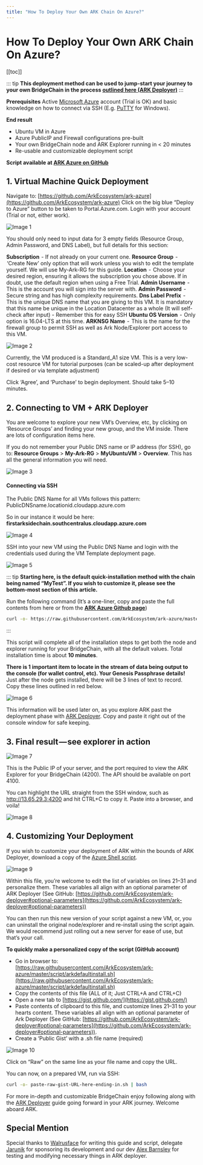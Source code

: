 ```yaml
---
title: "How To Deploy Your Own ARK Chain On Azure?"
---
```


# How To Deploy Your Own ARK Chain On Azure?

[[toc]]

::: tip
**This deployment method can be used to jump-start your journey to your own BridgeChain in the process [outlined here (ARK Deployer)](https://arkdocs.readme.io/docs/ark-deployer-guide)**
:::

**Prerequisites**
Active [Microsoft Azure](https://azure.microsoft.com/en-us/) account (Trial is OK) and basic knowledge on how to connect via SSH (E.g. [PuTTY](https://www.putty.org/) for Windows).

**End result**
- Ubuntu VM in Azure
- Azure PublicIP and Firewall configurations pre-built
- Your own BridgeChain node and ARK Explorer running in < 20 minutes
- Re-usable and customizable deployment script

**Script available at [ARK Azure on GitHub](https://github.com/ArkEcosystem/ark-azure)**

## 1. Virtual Machine Quick Deployment

Navigate to: [https://github.com/ArkEcosystem/ark-azure](https://github.com/ArkEcosystem/ark-azure)
Click on the big blue “Deploy to Azure” button to be taken to Portal.Azure.com. Login with your account (Trial or not, either work).

![Image 1](./assets/setup-with-azure/1.jpeg)

You should only need to input data for 3 empty fields (Resource Group, Admin Password, and DNS Label), but full details for this section:

**Subscription**  - If not already on your current one.
**Resource Group**  -  ‘Create New’ only option that will work unless you wish to edit the template yourself. We will use My-Ark-RG for this guide.
**Location**  -  Choose your desired region, ensuring it allows the subscription you chose above. If in doubt, use the default region when using a Free Trial.
**Admin Username**  -  This is the account you will sign into the server with.
**Admin Password**  -  Secure string and has high complexity requirements.
**Dns Label Prefix**  -  This is the unique DNS name that you are giving to this VM. It is mandatory that this name be unique in the Location Datacenter as a whole (It will self-check after input) - Remember this for easy SSH
**Ubuntu OS Version**  -  Only option is 16.04-LTS at this time.
**ARKNSG Name**  -  This is the name for the firewall group to permit SSH as well as Ark Node/Explorer port access to this VM.

![Image 2](./assets/setup-with-azure/2.png)

Currently, the VM produced is a Standard_A1 size VM. This is a very low-cost resource VM for tutorial purposes (can be scaled-up after deployment if desired or via template adjustment)

Click ‘Agree’, and ‘Purchase’ to begin deployment. Should take 5–10 minutes.

## 2. Connecting to VM + ARK Deployer

You are welcome to explore your new VM’s Overview, etc, by clicking on ‘Resource Groups’ and finding your new group, and the VM inside. There are lots of configuration items here.

If you do not remember your Public DNS name or IP address (for SSH), go to: **Resource Groups** > **My-Ark-RG** > **MyUbuntuVM** > **Overview**. This has all the general information you will need.

![Image 3](./assets/setup-with-azure/3.jpeg)

#### Connecting via SSH
The Public DNS Name for all VMs follows this pattern:
PublicDNSname.locationid.cloudapp.azure.com

So in our instance it would be here: **firstarksidechain.southcentralus.cloudapp.azure.com**

![Image 4](./assets/setup-with-azure/4.png)

SSH into your new VM using the Public DNS Name and login with the credentials used during the VM Template deployment page.

![Image 5](./assets/setup-with-azure/5.png)

::: tip
**Starting here, is the default quick-installation method with the chain being named “MyTest”. If you wish to customize it, please see the bottom-most section of this article.**

Run the following command (It’s a one-liner, copy and paste the full contents from here or from the **[ARK Azure Github page](https://github.com/ArkEcosystem/ark-azure)**)

```bash
curl -o- https://raw.githubusercontent.com/ArkEcosystem/ark-azure/master/script/arkdefaultinstall.sh | bash
```
:::

This script will complete all of the installation steps to get both the node and explorer running for your BridgeChain, with all the default values. Total installation time is about **10 minutes**.

**There is 1 important item to locate in the stream of data being output to the console (for wallet control, etc). Your Genesis Passphrase details!**
Just after the node gets installed, there will be 3 lines of text to record. Copy these lines outlined in red below.

![Image 6](./assets/setup-with-azure/6.jpeg)

This information will be used later on, as you explore ARK past the deployment phase with [ARK Deployer](https://github.com/ArkEcosystem/ark-deployer). Copy and paste it right out of the console window for safe keeping.

## 3. Final result — see explorer in action

![Image 7](./assets/setup-with-azure/7.png)

This is the Public IP of your server, and the port required to view the ARK Explorer for your BridgeChain (4200). The API should be available on port 4100.

You can highlight the URL straight from the SSH window, such as http://13.65.29.3:4200 and hit CTRL+C to copy it. Paste into a browser, and voila!

![Image 8](./assets/setup-with-azure/8.png)

## 4. Customizing Your Deployment

If you wish to customize your deployment of ARK within the bounds of ARK Deployer, download a copy of the [Azure Shell script](https://raw.githubusercontent.com/ArkEcosystem/ark-azure/master/script/arkdefaultinstall.sh).

![Image 9](./assets/setup-with-azure/9.png)

Within this file, you’re welcome to edit the list of variables on lines 21–31 and personalize them. These variables all align with an optional parameter of ARK Deployer (See GitHub: [https://github.com/ArkEcosystem/ark-deployer#optional-parameters](https://github.com/ArkEcosystem/ark-deployer#optional-parameters))

You can then run this new version of your script against a new VM, or, you can uninstall the original node/explorer and re-install using the script again. We would recommend just rolling out a new server for ease of use, but that’s your call.

**To quickly make a personalized copy of the script (GitHub account)**

- Go in browser to: [https://raw.githubusercontent.com/ArkEcosystem/ark-azure/master/script/arkdefaultinstall.sh](https://raw.githubusercontent.com/ArkEcosystem/ark-azure/master/script/arkdefaultinstall.sh)
- Copy the contents of this file (ALL of it; Just CTRL+A and CTRL+C)
- Open a new tab to [https://gist.github.com/](https://gist.github.com/)
- Paste contents of clipboard to this file, and customize lines 21–31 to your hearts content. These variables all align with an optional parameter of Ark Deployer (See GitHub: [https://github.com/ArkEcosystem/ark-deployer#optional-parameters](https://github.com/ArkEcosystem/ark-deployer#optional-parameters)).
- Create a ‘Public Gist’ with a .sh file name (required)

![Image 10](./assets/setup-with-azure/10.jpeg)

Click on “Raw” on the same line as your file name and copy the URL.

You can now, on a prepared VM, run via SSH:

```bash
curl -o- paste-raw-gist-URL-here-ending-in.sh | bash
```

For more in-depth and customizable BridgeChain enjoy following along with the [ARK Deployer](https://blog.ark.io/ark-deployer-setup-guide-c10825ebb0e4) guide going forward in your ARK journey. Welcome aboard ARK.

## Special Mention

Special thanks to [Walrusface](https://medium.com/@walrusface) for writing this guide and script, delegate [Jarunik](https://medium.com/@jarunik) for sponsoring its development and our dev [Alex Barnsley](https://medium.com/@alexbarnsley) for testing and modifying necessary things in ARK deployer.
